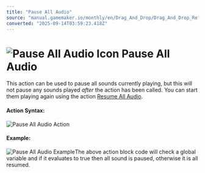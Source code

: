```yaml
---
title: "Pause All Audio"
source: "manual.gamemaker.io/monthly/en/Drag_And_Drop/Drag_And_Drop_Reference/Audio/Pause_All_Audio.htm"
converted: "2025-09-14T03:59:23.418Z"
---
```


# ![Pause All Audio Icon](../../../assets/Images/Scripting_Reference/Drag_And_Drop/Reference/Audio/i_Audio_Pause_All_Audio.png) Pause All Audio

This action can be used to pause all sounds currently playing, but this will not pause any sounds played _after_ the action has been called. You can start them playing again using the action [Resume All Audio](Resume_All_Audio.md).

#### Action Syntax:

![Pause All Audio Action](../../../assets/Images/Scripting_Reference/Drag_And_Drop/Reference/Audio/a_Audio_Pause_All_Audio.png)

#### Example:

![Pause All Audio Example](../../../assets/Images/Scripting_Reference/Drag_And_Drop/Reference/Audio/e_Audio_Pause_All_Audio.png)The above action block code will check a global variable and if it evaluates to true then all sound is paused, otherwise it is all resumed.